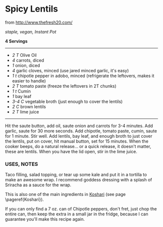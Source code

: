 # Spicy Lentils

from http://www.thefresh20.com/

*staple, vegan, Instant Pot*

**4 Servings**

---

- *2 T* Olive Oil
- *4* carrots, diced
- *1* onion, diced
- *4* garlic cloves, minced (use jared minced garlic, it's easy)
- *1 t* chipotle pepper in adobo, minced (refrigerate the leftovers, makes it easier to handle)
- *2 T* tomato paste (freeze the leftovers in 2T chunks)
- *1 t* Cumin
- *1* bay leaf
- *3-4 C* vegetable broth (just enough to cover the lentils)
- *2 C* brown lentils
- *2 T* lime juice

---

Hit the saute button, add oil, saute onion and carrots for 3-4 minutes. Add
garlic, saute for 30 more seconds. Add chipotle, tomato paste, cumin, saute for
1 minute. Stir well. Add lentils, bay leaf, and enough broth to just cover the
lentils, put on cover, hit manual button, set for 15 minutes. When the cooker
beeps, do a natural release... or a quick release, it doesn't matter, these are
lentils. When you have the lid open, stir in the lime juice.

### USES, NOTES

Taco filling, salad topping, or tear up some kale and put it in a tortilla to
make an awesome wrap. I recommend goddess dressing with a splash of Sriracha as
a sauce for the wrap.

This is also one of the main ingredients in [Koshari](./Koshari.md) (see page \pageref{Koshari}).

If you can only find a 7 oz. can of Chipotle peppers, don't fret, just chop the
entire can, then keep the extra in a small jar in the fridge, because I can
guarantee you'll make this recipe again.
